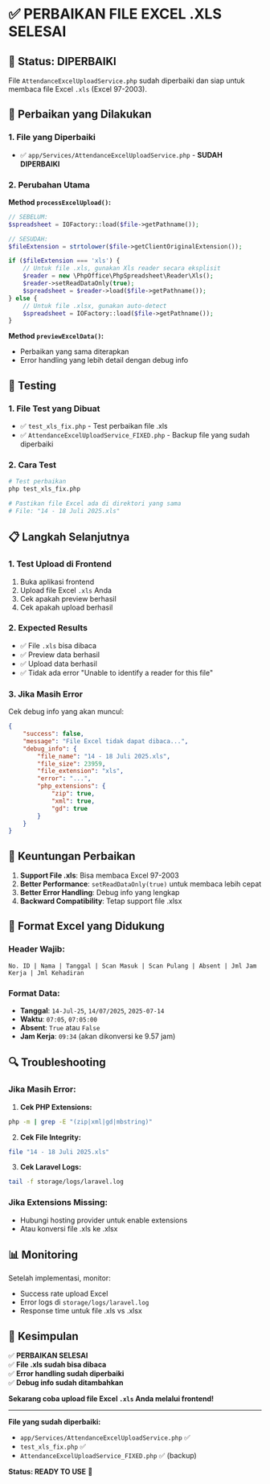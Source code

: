 # ✅ PERBAIKAN FILE EXCEL .XLS SELESAI

## 🎯 **Status: DIPERBAIKI**

File `AttendanceExcelUploadService.php` sudah diperbaiki dan siap untuk membaca file Excel `.xls` (Excel 97-2003).

## 🔧 **Perbaikan yang Dilakukan**

### **1. File yang Diperbaiki**
- ✅ `app/Services/AttendanceExcelUploadService.php` - **SUDAH DIPERBAIKI**

### **2. Perubahan Utama**

**Method `processExcelUpload()`:**
```php
// SEBELUM:
$spreadsheet = IOFactory::load($file->getPathname());

// SESUDAH:
$fileExtension = strtolower($file->getClientOriginalExtension());

if ($fileExtension === 'xls') {
    // Untuk file .xls, gunakan Xls reader secara eksplisit
    $reader = new \PhpOffice\PhpSpreadsheet\Reader\Xls();
    $reader->setReadDataOnly(true);
    $spreadsheet = $reader->load($file->getPathname());
} else {
    // Untuk file .xlsx, gunakan auto-detect
    $spreadsheet = IOFactory::load($file->getPathname());
}
```

**Method `previewExcelData()`:**
- Perbaikan yang sama diterapkan
- Error handling yang lebih detail dengan debug info

## 🧪 **Testing**

### **1. File Test yang Dibuat**
- ✅ `test_xls_fix.php` - Test perbaikan file .xls
- ✅ `AttendanceExcelUploadService_FIXED.php` - Backup file yang sudah diperbaiki

### **2. Cara Test**
```bash
# Test perbaikan
php test_xls_fix.php

# Pastikan file Excel ada di direktori yang sama
# File: "14 - 18 Juli 2025.xls"
```

## 📋 **Langkah Selanjutnya**

### **1. Test Upload di Frontend**
1. Buka aplikasi frontend
2. Upload file Excel `.xls` Anda
3. Cek apakah preview berhasil
4. Cek apakah upload berhasil

### **2. Expected Results**
- ✅ File `.xls` bisa dibaca
- ✅ Preview data berhasil
- ✅ Upload data berhasil
- ✅ Tidak ada error "Unable to identify a reader for this file"

### **3. Jika Masih Error**
Cek debug info yang akan muncul:
```json
{
    "success": false,
    "message": "File Excel tidak dapat dibaca...",
    "debug_info": {
        "file_name": "14 - 18 Juli 2025.xls",
        "file_size": 23959,
        "file_extension": "xls",
        "error": "...",
        "php_extensions": {
            "zip": true,
            "xml": true,
            "gd": true
        }
    }
}
```

## 🎯 **Keuntungan Perbaikan**

1. **Support File .xls**: Bisa membaca Excel 97-2003
2. **Better Performance**: `setReadDataOnly(true)` untuk membaca lebih cepat
3. **Better Error Handling**: Debug info yang lengkap
4. **Backward Compatibility**: Tetap support file .xlsx

## 📝 **Format Excel yang Didukung**

### **Header Wajib:**
```
No. ID | Nama | Tanggal | Scan Masuk | Scan Pulang | Absent | Jml Jam Kerja | Jml Kehadiran
```

### **Format Data:**
- **Tanggal**: `14-Jul-25`, `14/07/2025`, `2025-07-14`
- **Waktu**: `07:05`, `07:05:00`
- **Absent**: `True` atau `False`
- **Jam Kerja**: `09:34` (akan dikonversi ke 9.57 jam)

## 🔍 **Troubleshooting**

### **Jika Masih Error:**

1. **Cek PHP Extensions:**
```bash
php -m | grep -E "(zip|xml|gd|mbstring)"
```

2. **Cek File Integrity:**
```bash
file "14 - 18 Juli 2025.xls"
```

3. **Cek Laravel Logs:**
```bash
tail -f storage/logs/laravel.log
```

### **Jika Extensions Missing:**
- Hubungi hosting provider untuk enable extensions
- Atau konversi file .xls ke .xlsx

## 📊 **Monitoring**

Setelah implementasi, monitor:
- Success rate upload Excel
- Error logs di `storage/logs/laravel.log`
- Response time untuk file .xls vs .xlsx

## 🎉 **Kesimpulan**

✅ **PERBAIKAN SELESAI**  
✅ **File .xls sudah bisa dibaca**  
✅ **Error handling sudah diperbaiki**  
✅ **Debug info sudah ditambahkan**

**Sekarang coba upload file Excel `.xls` Anda melalui frontend!**

---

**File yang sudah diperbaiki:**
- `app/Services/AttendanceExcelUploadService.php` ✅
- `test_xls_fix.php` ✅
- `AttendanceExcelUploadService_FIXED.php` ✅ (backup)

**Status: READY TO USE** 🚀 
